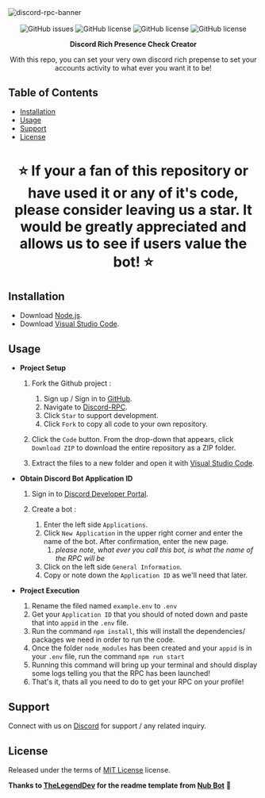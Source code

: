 <img align="center" alt="discord-rpc-banner" src="https://i.postimg.cc/FsfmcwNT/rpc.png">

<p align="center">
<img align="center" alt="GitHub issues" src="https://img.shields.io/github/issues/Kkkermit/Discord-RPC?style=for-the-badge"> 
<img align="center" alt="GitHub license" src="https://img.shields.io/github/license/Kkkermit/Discord-RPC?style=for-the-badge">
<img align="center" alt="GitHub license" src="https://img.shields.io/github/stars/Kkkermit/Discord-RPC?style=for-the-badge">
<img align="center" alt="GitHub license" src="https://img.shields.io/github/forks/Kkkermit/Discord-RPC?style=for-the-badge">
</p>

<p align="center"><strong>
Discord Rich Presence Check Creator
</strong></p>

<p align="center">
With this repo, you can set your very own discord rich prepense to set your accounts activity to what ever you want it to be!
</p>

## Table of Contents
- [Installation](#installation)
- [Usage](#usage)
- [Support](#support)
- [License](#license)


<h1 align="center"><strong>
⭐ If your a fan of this repository or have used it or any of it's code, please consider leaving us a star. It would be greatly appreciated and allows us to see if users value the bot! ⭐
</strong></h1>

## Installation
- Download [Node.js](https://docs.npmjs.com/downloading-and-installing-node-js-and-npm).
- Download [Visual Studio Code](https://code.visualstudio.com/download).

## Usage
- **Project Setup**

    1. Fork the Github project :
       1. Sign up / Sign in to [GitHub](https://github.com/).
       2. Navigate to [Discord-RPC](https://github.com/Kkkermit/Discord-RPC).
       3. Click `Star` to support development.
       4. Click `Fork` to copy all code to your own repository.
    
    2. Click the `Code` button. From the drop-down that appears, click `Download ZIP` to download the entire repository as a ZIP folder.
    
    3. Extract the files to a new folder and open it with [Visual Studio Code](https://code.visualstudio.com/download).


- **Obtain Discord Bot Application ID**

    1. Sign in to [Discord Developer Portal](https://discord.com/developers/applications).

    2. Create a bot :
        1. Enter the left side `Applications`.
        2. Click `New Application` in the upper right corner and enter the name of the bot. After confirmation, enter the new page.
            1. *please note, what ever you call this bot, is what the name of the RPC will be*
        3. Click on the left side `General Information`.
        4. Copy or note down the `Application ID` as we'll need that later.


- **Project Execution**
    
    1. Rename the filed named `example.env` to `.env`
    2. Get your `Application ID` that you should of noted down and paste that into `appid` in the `.env` file.
    3. Run the command `npm install`, this will install the dependencies/ packages we need in order to run the code.
    4. Once the folder `node_modules` has been created and your `appid` is in your `.env` file, run the command `npm run start`
    5. Running this command will bring up your terminal and should display some logs telling you that the RPC has been launched!
    6. That's it, thats all you need to do to get your RPC on your profile!

## Support
Connect with us on [Discord](https://discord.gg/xcMVwAVjSD) for support / any related inquiry.

## License
Released under the terms of [MIT License](https://github.com/Kkkermit/Discord-RPC/blob/main/LICENSE) license.

**Thanks to [TheLegendDev](https://github.com/TheLegenDev) for the readme template from [Nub Bot](https://github.com/TheLegenDev/Nub-Bot)** 💛